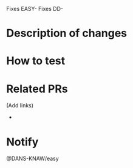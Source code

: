 Fixes EASY-
Fixes DD-

# Description of changes

# How to test

# Related PRs

(Add links)

*

# Notify

@DANS-KNAW/easy
